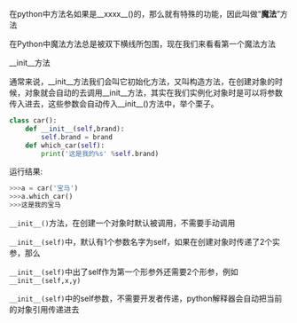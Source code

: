 在python中方法名如果是\_\_xxxx\_\_\(\)的，那么就有特殊的功能，因此叫做“**魔法**”方法

在Python中魔法方法总是被双下横线所包围，现在我们来看看第一个魔法方法

\_\_init\_\_方法

通常来说，\_\_init\_\_方法我们会叫它初始化方法，又叫构造方法，在创建对象的时候，对象就会自动的去调用\_\_init\_\_方法，其实在我们实例化对象时是可以将参数传入进去，这些参数会自动传入\_\_init\_\_\(\)方法中，举个栗子。

```py
class car():
    def __init__(self,brand):
        self.brand = brand
    def which_car(self):
        print('这是我的%s' %self.brand)
```

运行结果:

```py
>>>a = car('宝马')
>>>a.which_car()
>>>这是我的宝马
```

`__init__()`方法，在创建一个对象时默认被调用，不需要手动调用

`__init__(self)`中，默认有1个参数名字为self，如果在创建对象时传递了2个实参，那么

`__init__(self)`中出了self作为第一个形参外还需要2个形参，例如`__init__(self,x,y)`

`__init__(self)`中的self参数，不需要开发者传递，python解释器会自动把当前的对象引用传递进去



